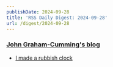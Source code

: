 ```yaml
---
publishDate: 2024-09-28
title: 'RSS Daily Digest: 2024-09-28'
url: /digest/2024-09-28
---
```


### [John Graham-Cumming's blog](http://blog.jgc.org/)

  * [I made a rubbish clock](http://blog.jgc.org/feeds/522901623747231800/comments/default)
  
